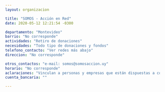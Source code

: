 ```yaml
---
layout: organizacion

title: "SOMOS - Acción en Red"
date: 2020-05-12 12:21:54 -0300

departamento: "Montevideo"
barrio: "No corresponde"
actividades: "Retiro de donaciones"
necesidades: "Todo tipo de donaciones y fondos"
telefono_contacto: "Ver redes más abajo"
direccion: "No corresponde"

otros_contactos: "e-mail: somos@somosaccion.uy"
horario: "No corresponde"
aclaraciones: "Vinculan a personas y empresas que están dispuestas a contribuir con quienes llevan adelante iniciativas solidarias. Contactar por e-mail o redes sociales."
cuenta_bancaria: ""

---
```

